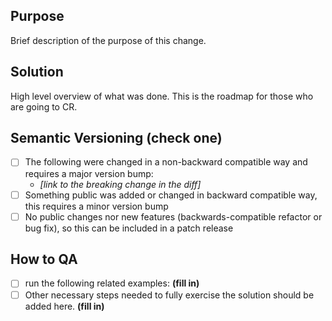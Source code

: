 ## Purpose

Brief description of the purpose of this change.

## Solution

High level overview of what was done. This is the roadmap for those who are going to CR.

## Semantic Versioning (check one)

- [ ] The following were changed in a non-backward compatible way and requires a major version bump:
    - *[link to the breaking change in the diff]*
- [ ] Something public was added or changed in backward compatible way, this requires a minor version bump
- [ ] No public changes nor new features (backwards-compatible refactor or bug fix), so this can be included in a patch
  release

## How to QA

- [ ] run the following related examples: **(fill in)**
- [ ] Other necessary steps needed to fully exercise the solution should be added here. **(fill in)**
